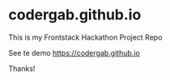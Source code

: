 # codergab.github.io
This is my Frontstack Hackathon Project Repo

See te demo https://codergab.github.io

Thanks!
